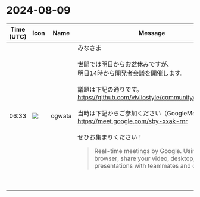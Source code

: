 # 2024-08-09

|Time (UTC)|Icon|Name|Message|
|---|---|---|---|
|06:33|![](https://avatars.slack-edge.com/2019-11-22/845042642576_070441337abaca9fb7b3_72.png)|ogwata|みなさま<br><br>世間では明日からお盆休みですが、<br>明日14時から開発者会議を開催します。<br><br>議題は下記の通りです。<br><https://github.com/vivliostyle/community/issues/129><br><br>当時は下記からご参加ください（GoogleMeet）<br><https://meet.google.com/sby-xxak-rnr><br><br>ぜひお集まりください！<br><blockquote>Real-time meetings by Google. Using your browser, share your video, desktop, and presentations with teammates and customers.</blockquote><br><blockquote>| date                | time        | location |<br>| ------------------- | ----------- | -------- |<br>| August 10, 2024 JST | 14:00_16:00 | Online   |<br><br>• Meeting Log<br>• *Vivliostyle.js*（<https://github.com/MurakamiShinyu|@MurakamiShinyu>）  <br>   • <https://github.com/vivliostyle/vivliostyle.js/releases/tag/v2.30.2|2.30.2> (2024-07-21)<br>• *Vivliostyle CLI*（<https://github.com/spring-raining|@spring-raining> , <https://github.com/MurakamiShinyu|@MurakamiShinyu>）  <br>   • <https://github.com/vivliostyle/vivliostyle-cli/releases/tag/v8.13.0|8.13.0> (2024-07-25)<br>• ドキュメントサイトの改修について（小形・村上）  <br>   • <https://gist.github.com/ogwata/47d214b702874aa8df2200547c58a5e7|vivliostyle-outline.md><br>• <http://gihyo.jp|gihyo.jp> Web連載について（<https://github.com/U-1F992|@U-1F992>）  <br>   • 進捗の報告（<https://vivliostyle.slack.com/team/UAE8V83GA|@shinyu>, <https://vivliostyle.slack.com/team/U065D5QUH60|@yamahige>）  <br>   • <https://github.com/vivliostyle/vivliostyle-gihyojp#dtp%E3%81%82%E3%82%8B%E3%81%82%E3%82%8B%E3%81%AEcss%E7%B5%84%E7%89%88%E7%9A%84%E8%A7%A3%E6%B1%BA%E6%B3%95|「DTPあるあるのCSS組版的解決法」>の執筆者降板と新執筆者募集  <br>         • <https://gist.github.com/U-1F992/d223c1965d9e3ecc7cdf7162c04a2dd5|引き継ぎ メモ><br>• その他<br><br>*Members*<br><br>• <https://github.com/MurakamiShinyu|@MurakamiShinyu><br>• <https://github.com/ogwata|@ogwata><br>• <https://github.com/spring-raining|@spring-raining><br>• <https://github.com/yamasy1549|@yamasy1549><br>• <https://github.com/UskeS|@UskeS><br>• <https://github.com/lwohtsu|@lwohtsu><br>• <https://github.com/macneko-ayu|@macneko-ayu><br>• <https://github.com/U-1F992|@U-1F992><br>• <https://github.com/akabekobeko|@akabekobeko> (Scribe)</blockquote>|
